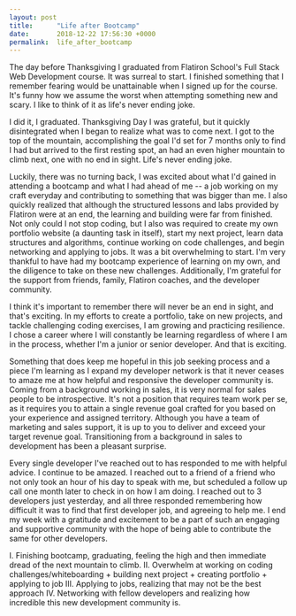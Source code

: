 ```yaml
---
layout: post
title:      "Life after Bootcamp"
date:       2018-12-22 17:56:30 +0000
permalink:  life_after_bootcamp
---
```



The day before Thanksgiving I graduated from Flatiron School's Full Stack Web Development course. It was surreal to start. I finished something that I remember fearing would be unattainable when I signed up for the course.  It's funny how we assume the worst when attempting something new and scary.  I like to think of it as life's never ending joke. 

I did it, I graduated. Thanksgiving Day I was grateful, but it quickly disintegrated when I began to realize what was to come next. I got to the top of the mountain, accomplishing the goal I'd set for 7 months only to find I had but arrived to the first resting spot, an had an even higher mountain to climb next, one with no end in sight. Life's never ending joke. 

Luckily, there was no turning back, I was excited about what I'd gained in attending a bootcamp and what I had ahead of me -- a job working on my craft everyday and contributing to something that was bigger than me. I also quickly realized that although the structured lessons and labs provided by Flatiron were at an end, the learning and building were far from finished. Not only could I not stop coding, but I also was required to create my own portfolio website (a daunting task in itself), start my next project, learn data structures and algorithms, continue working on code challenges, and begin networking and applying to jobs. It was a bit overwhelming to start. I'm very thankful to have had my bootcamp experience of learning on my own, and the diligence to take on these new challenges. Additionally, I'm grateful for the support from friends, family, Flatiron coaches, and the developer community. 

I think it's important to remember there will never be an end in sight, and that's exciting. In my efforts to create a portfolio, take on new projects, and tackle challenging coding exercises,  I am growing and practicing resilience.  I chose a career where I will constantly be learning regardless of where I am in the process, whether I'm a junior or senior developer. And that is exciting. 

Something that does keep me hopeful in this job seeking process and a piece I'm learning as I expand my developer network is that it never ceases to amaze me at how helpful and responsive the developer community is. Coming from a background working in sales, it is very normal for sales people to be introspective. It's not a position that requires team work per se, as it requires you to attain a single revenue goal crafted for you based on your experience and assigned territory. Although you have a team of marketing and sales support, it is up to you to deliver and exceed your target revenue goal. Transitioning from a background in sales to development has been a pleasant surprise. 

Every single developer I've reached out to has responded to me with helpful advice. I continue to be amazed. I reached out to a friend of a friend who not only took an hour of his day to speak with me, but scheduled a follow up call one month later to check in on how I am doing. I reached out to 3 developers just yesterday, and all three responded remembering how difficult it was to find that first developer job, and agreeing to help me. I end my week with a gratitude and excitement to be a part of such an engaging and supportive community with the hope of being able to contribute the same for other developers.


















I. Finishing bootcamp, graduating, feeling the high and then immediate dread of the next mountain to climb. 
II. Overwhelm at working on coding challenges/whiteboarding + building next project + creating portfolio + applying to job 
III. Applying to jobs, realizing that may not be the best approach 
IV. Networking with fellow developers and realizing how incredible this new development community is. 
